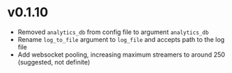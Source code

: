 # v0.1.10
* Removed `analytics_db` from config file to argument `analytics_db`
* Rename `log_to_file` argument to `log_file` and accepts path to the log file
* Add websocket pooling, increasing maximum streamers to around 250 (suggested, not definite)
